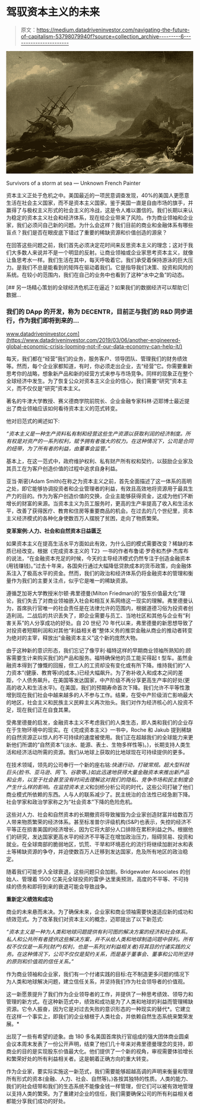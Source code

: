 # 驾驭资本主义的未来

> 原文：<https://medium.datadriveninvestor.com/navigating-the-future-of-capitalism-53798079940f?source=collection_archive---------6----------------------->

![](img/d43dc5f28220e703ccb6cb473f16e8b4.png)

Survivors of a storm at sea — Unknown French Painter

资本主义正处于危机之中。美国最近的一项民意调查发现，40%的美国人更愿意生活在社会主义国家，而不是资本主义国家。鉴于美国一直是自由市场的旗手，并赢得了与极权主义形式的社会主义的冷战，这是令人难以置信的。我们长期以来认为稳定的资本主义社会和经济体系，现在给企业带来了风险。作为商业领袖和企业家，我们必须问自己新的问题。为什么会这样？我们目前的商业和金融体系有哪些盲点？我们是否在眼皮底下错过了重要的稀缺资源和价值创造的源泉？

在回答这些问题之前，我们首先必须决定花时间来反思资本主义的理念；这对于我们大多数人来说并不是一个明显的反射。让商业领袖或企业家思考资本主义，就像让鱼思考水一样。我们生活在其中，每天呼吸着它。我们承受着保持游泳的巨大压力。是我们不总是能看到的矩阵在驱动着我们。它是指导我们决策、投资和风险的系统。在较小的范围内，我们在自己的业务中也看到了这种“水中之鱼”的动态。

[](https://www.datadriveninvestor.com/2019/03/06/another-engineered-global-economic-crisis-looming-not-if-our-data-economy-can-help-it/) [## 另一场精心策划的全球经济危机正在逼近？如果我们的数据经济可以帮助它|数据…

### 我们的 DApp 的开发，称为 DECENTR，目前正与我们的 R&D 同步进行，作为我们即将到来的…

www.datadriveninvestor.com](https://www.datadriveninvestor.com/2019/03/06/another-engineered-global-economic-crisis-looming-not-if-our-data-economy-can-help-it/) 

每天，我们都在“经营”我们的业务，服务客户、领导团队、管理我们的财务绩效等。然而，每个企业家都知道，有时，你必须走出企业，去“经营”它。你需要重新思考你的战略，想象新产品和新的经营方式来参与市场竞争。同样的现象正在整个全球经济中发生。为了恢复公众对资本主义企业的信心，我们需要“研究”资本主义，而不仅仅是“研究”资本主义。

著名的牛津大学教授、赛义德商学院前院长、企业金融专家科林·迈耶博士最近提出了商业领袖应该如何看待资本主义的范式转变。

他对旧范式的阐述如下:

*“资本主义是一种生产资料私有制和经营这些生产资源以获取利润的经济制度。所有权是对资产的一系列权利，赋予拥有者强大的权力。在这种情况下，公司是合同的纽带，为了所有者的利益，由董事会监管。”*

基本上，在这一范式中，政府维护权利、私有财产所有权和契约，以鼓励企业家及其员工在为客户创造价值的过程中追求自身利益。

亚当·斯密(Adam Smith)在称之为资本主义之前，首先全面描述了这一体系的高明之处，即它能够协调投资者和企业管理者的利益，有效且高效地将资源用于最具生产力的目的。作为为客户创造价值的交换，企业主能够获得资金，这成为他们不断增长的财富的来源。当资本主义为员工服务时，更高的生产率提高了收入和生活水平，改善了获得医疗、教育和住房等重要商品的机会。在过去的几个世纪里，资本主义经济模式的各种化身使数百万人摆脱了贫困，走向了物质繁荣。

**变革案例:人力、社会和自然资本日益匮乏**

如果资本主义在提高生活水平方面如此有效，为什么旧的模式需要改变？稀缺的本质已经改变。根据《完成资本主义的 T2》一书的作者布鲁诺·罗奇和杰伊·杰库布的说法，“在金融资本充足的时候，今天的主导经济模式仍然专注于创造金融资本(用钱赚钱)。”过去十年来，各国央行通过大幅降低贷款成本的货币政策，向金融体系注入了极高水平的资金。然而，我们的政治和经济体系仍将金融资本的管理和衡量作为我们的主要关注点，似乎它是唯一的稀缺资源。

遵循芝加哥大学教授米尔顿·弗里德曼(Milton Friedman)的“股东价值最大化”理论，我们失去了对商业领袖嵌入社会和相互关系网络这一现实的理解。弗里德曼认为，首席执行官唯一的社会责任是在法律允许的范围内，根据道德习俗为投资者创造利润。二战后的共识丢失了，即企业需要与员工、当地社区和其他与企业有“利害关系”的人分享成功的好处。自 20 世纪 70 年代以来，弗里德曼的新思想导致了对投资者短期利润和对其他“利益相关者”整体义务的推崇金融从商业的推动者转变为绝对的主宰，释放出“金融资本主义”这个新的庞然大物。

由于这种新的意识形态，我们忘记了像亨利·福特这样的早期商业领袖所熟知的:顾客需要生计来购买我们的产品和服务。福特确保他的员工能买得起 t 型车。虽然金融资本得到了慷慨的回报，但工人的工资却没有变化或有所下降。维持我们的“人力资本”(健康、教育等)的成本。)已经大幅飙升。为了弥补收入和成本之间的差距，个人债务飙升。在美国等发达国家，中产阶级不再分享更高生产率的好处(更高的收入和生活水平)。在美国，我们的预期寿命首次下降。我们允许不平等性激增到现在我们社会中越来越多的人不参与工作。结果，在受中产阶级消亡影响最大的地区，社会主义和民族主义民粹主义再次抬头。我们对作为经济核心的人投资不足，现在我们正在自食其果。

受弗里德曼的启发，金融资本主义不考虑我们的人类生态，即人类和我们的企业存在于生物环境中的现实。在《完成资本主义》一书中，Roche 和 Jakub 提到稀缺的自然资源正以惊人的不可持续的速度被使用。我们正在超越我们的全球能力来更新他们所谓的“自然资本”(淡水、能源、表土、生物多样性等)。)，长期支持人类生活和经济活动所需的资源。我们从地球上获取的比地球现在可持续提供的更多。

在技术领域，领先的公司奉行一个新的座右铭:*快速行动，打破常规。*超大型科技巨头(脸书、亚马逊、网飞、谷歌等。)如此迅速地获得大量金融资本来推出新产品和业务，以至于社会甚至没有时间去理解这对我们的隐私、竞争市场和民主制度会产生什么样的影响。在*监控资本主义*和剑桥分析公司的时代，这些公司打破了他们商业模式所依赖的东西。人与人的联系减少了。民主统治的合法性已经急剧下降。社会学家和政治学家称之为“社会资本”下降的危险危机。

这些对人力、社会和自然资本的长期撤资将导致摧毁为企业家创造财富并给数百万人带来物质繁荣的经济体系。甚至标准普尔评级机构(S&P)也表示，失控的经济不平等正在损害美国的经济增长，因为它将大部分人口排除在累积利益之外。根据他们的研究，发达国家更高水平的经济不平等正在增加政治压力，阻碍贸易、投资和就业。在全球南部的脆弱地区，饥荒、干旱和环境恶化的流行将继续加剧对水和表土等稀缺资源的争夺，并迫使数百万人迁移到发达国家，危及所有地区的政治稳定。

随着我们可能步入全球衰退，这些问题只会加剧。Bridgewater Associates 的创始人、管理着 1500 亿美元全球投资的雷伊·达里奥预测，高度的不平等、不可持续的债务和即将到来的衰退可能会导致战争。

**重新定义绩效和成功**

商业的未来悬而未决。为了确保未来，企业家和商业领袖需要快速适应新的成功和绩效范式。为了改革我们对资本主义的概念，迈耶提出了以下新范式:

*“资本主义是一种为人类和地球问题提供有利可图的解决方案的经济和社会体系。私人和公共所有者提供这些解决方案，并不从给人类和地球制造问题中获利。所有权不仅仅是一系列(财产)权利，也是一系列(对利益相关者)将其目的付诸实践的义务。在这种情况下，公司不仅仅是契约关系，而是基于董事会、董事和公司所坚持的原则和价值观的信任关系。”*

作为商业领袖和企业家，我们有一个付诸实践的目标:在不制造更多问题的情况下为人类和地球解决问题，建立信任关系，并坚持我们作为社会领导者的价值观。

这一新愿景提升了我们作为企业领导者的工作，并提供了一种思考绩效、领导力和管理的新方式。在这种新范式中，绩效和成功是为了人类和地球的利益而管理稀缺资源。它令人振奋，因为它是对过去失败的意识形态的一种现实的替代*。它建立在这样一个事实上，即我们的企业植根于人类社会，并依赖自然生态系统来繁荣发展。*

出现了一些有希望的迹象。由 180 多名美国首席执行官组成的强大团体商业圆桌会议本周末发表了一份公开声明，结束了他们几十年来对弗里德曼理念的支持，即商业的目的是实现股东价值最大化。他们提供了一个新的视角，审视需要体验增长和繁荣好处的所有利益相关者。这是朝着正确方向的重大转变。

作为企业家，要实际实施这一新范式，我们需要能够超越高调的声明来衡量和管理所有形式的资本(金融、人力、社会、自然等)。)各按其独特的性质。人类的能力、我们的社会纽带和我们的生态系统不能像金钱一样管理，但它们可以被有效地管理以支持人类的繁荣。为了重建对企业的信任，我们需要确保公司的所有利益相关者都能分享我们成功的好处。
